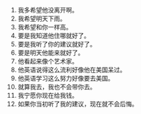 1. 我多希望他没离开啊。
2. 我希望明天下雨。
3. 我希望和你一样高。
4. 要是我知道他住哪就好了。
5. 要是我听了你的建议就好了。
6. 要是明天他能来就好了。
7. 他看起来像个艺术家。
8. 他英语说得这么流利好像他在美国呆过。
9. 他英语学习这么努力好像要去美国。
10. 就算我去，我也不会带你去。
11. 我宁愿你现在给我钱。
12. 如果你当初听了我的建议，现在就不会后悔。